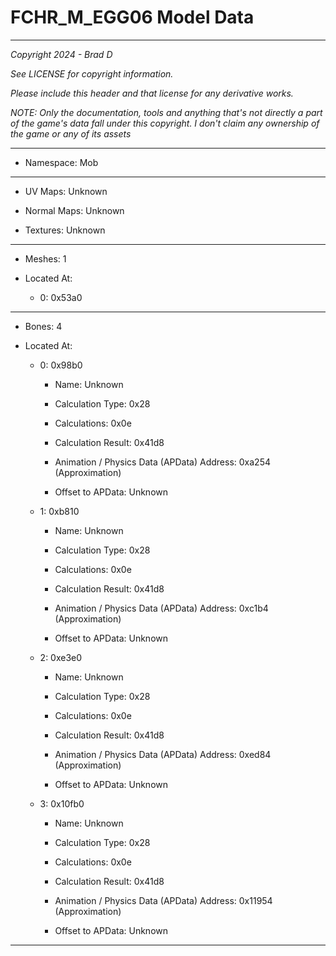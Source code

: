 # FCHR_M_EGG06 Model Data

---

*Copyright 2024 - Brad D*

*See LICENSE for copyright information.*

*Please include this header and that license for any derivative works.*

*NOTE: Only the documentation, tools and anything that's not directly a part of the game's data fall under this copyright. I don't claim any ownership of the game or any of its assets*

---

* Namespace: Mob

---

* UV Maps: Unknown

* Normal Maps: Unknown

* Textures: Unknown

---

* Meshes: 1

* Located At:

  * 0: 0x53a0

---

* Bones: 4

* Located At:

  * 0: 0x98b0

    * Name: Unknown

    * Calculation Type: 0x28

    * Calculations: 0x0e

    * Calculation Result: 0x41d8

    * Animation / Physics Data (APData) Address: 0xa254 (Approximation)

    * Offset to APData: Unknown

  * 1: 0xb810

    * Name: Unknown

    * Calculation Type: 0x28

    * Calculations: 0x0e

    * Calculation Result: 0x41d8

    * Animation / Physics Data (APData) Address: 0xc1b4 (Approximation)

    * Offset to APData: Unknown

  * 2: 0xe3e0

    * Name: Unknown

    * Calculation Type: 0x28

    * Calculations: 0x0e

    * Calculation Result: 0x41d8

    * Animation / Physics Data (APData) Address: 0xed84 (Approximation)

    * Offset to APData: Unknown

  * 3: 0x10fb0

    * Name: Unknown

    * Calculation Type: 0x28

    * Calculations: 0x0e

    * Calculation Result: 0x41d8

    * Animation / Physics Data (APData) Address: 0x11954 (Approximation)

    * Offset to APData: Unknown

---

